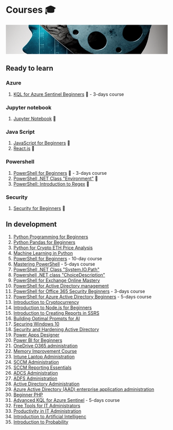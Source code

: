 # Courses 🎓

![Courses](https://github.com/voytas75/Courses/blob/master/images/brain_development.png?raw=true)

## Ready to learn

### Azure

1. [KQL for Azure Sentinel Beginners](courses/KQL_for_Azure_Sentinel_Beginners_Mastering_Querying_and_Analytics_in_Azure_Sentinel.md) 🚀 - 3-days course

### Jupyter notebook

1. [Jupyter Notebook](https://voytas75.github.io/JupyterNotebookLearn/) 🚀

### Java Script

1. [JavaScript for Beginners](courses/JavaScript_for_Beginners.md) 🚀
2. [React.js](courses/React.js.md) 🚀

### Powershell

1. [PowerShell for Beginners](/courses/PowerShell_for_Beginners_A_Comprehensive_3-Day_Guide_to_Automating_Tasks_and_Scripting.md) 🚀 - 3-days course
2. [PowerShell .NET Class "Environment"](./courses/PowerShell_NET_Class_Environment.md) 🚀
3. [PowerShell: Introduction to Regex](./courses/Introduction_to_Regex_in_PowerShell.md) 🚀

### Security

1. [Security for Beginners](courses/Security.md) 🚀

## In development

1. [Python Programming for Beginners](courses/Python_Programming_for_Beginners.md)
2. [Python Pandas for Beginners](/courses/Python_Pandas_for_Beginners.md)
3. [Python for Crypto ETH Price Analysis](/courses/Python_for_Crypto_ETH_Price_Analysis.md)
4. [Machine Learning in Python](/courses/Machine_Learning_in_Python.md)
5. [PowerShell for Beginners](/courses/PowerShell_for_Beginners.md) - 10-day course
6. [Mastering PowerShell](/courses/Mastering_PowerShell_Advanced_Techniques_for_Efficient_Automation_and_Scripting.md) - 5-days course
7. [PowerShell .NET Class "System.IO.Path"](./courses/PowerShell_NET_Class_System_IO_Path.md)
8. [Powershell .NET class "ChoiceDescription"](./courses/Powershell_NET_class_ChoiceDescription_Basic_Knowledge.md)
9. [PowerShell for Exchange Online Mastery](/courses/PowerShell_for_Exchange_Online_Mastery.md)
10. [PowerShell for Active Directory management](/courses/PowerShell_for_Active_Directory_management.md)
11. [PowerShell for Office 365 Security Beginners](/courses/PowerShell_for_Office_365_Security_Beginners_Enhancing_Security_and_Compliance_with_PowerShell.md) - 3-days course
12. [PowerShell for Azure Active Directory Beginners](courses/PowerShell_for_Azure_Active_Directory_Beginners_Mastering_Azure_AD_Management_and_Automation.md) - 5-days course
13. [Introduction to Cryptocurrency](courses/Introduction_to_Cryptocurrency.md)
14. [Introduction to Node.js for Beginners](courses/Introduction_to_Node.js_for_Beginners.md)
15. [Introduction to Creating Reports in SSRS](courses/Introduction_to_Creating_Reports_in_SSRS.md)
16. [Building Optimal Prompts for AI](courses/Building_Optimal_Prompts_for_AI.md)
17. [Securing Windows 10](courses/Securing_Windows_10.md)
18. [Security and Hardening Active Directory](courses/Security_and_Hardening_Active_Directory.md)
19. [Power Apps Designer](courses/Power_Apps_Designer.md)
20. [Power BI for Beginners](courses/Power_BI_for_Beginners.md)
21. [OneDrive O365 administration](courses/OneDrive_O365_administration.md)
22. [Memory Improvement Course](courses/Memory_Improvement.md)
23. [Intune Laptop Administration](courses/Intune_Laptop_Administration.md)
24. [SCCM Administration](courses/SCCM_Administration.md)
25. [SCCM Reporting Essentials](courses/SCCM_Reporting_Essentials.md)
26. [ADCS Administration](courses/ADCS_Administration.md)
27. [ADFS Administration](courses/ADFS_Administration.md)
28. [Active Directory Administration](courses/Active_Directory_Administration.md)
29. [Azure Active Directory (AAD) enterprise application administration](courses/Azure_Active_Directory_AAD_enterprise_application_administration.md)
30. [Beginner PHP](courses/Beginner_PHP.md)
31. [Advanced KQL for Azure Sentinel](courses/Advanced_KQL_for_Azure_Sentinel_Mastering_Querying_and_Analytics_in_Azure_Sentinel.md) - 5-days course
32. [Free Tools for IT Administrators](./courses/Free_Tools_for_IT_Administrators.md)
33. [Productivity in IT Administration](./courses/Productivity_in_IT_Administration.md)
34. [Introduction to Artificial Intelligenc](./courses/Introduction_to_Artificial_Intelligence.md)
35. [Introduction to Probability](./courses/Introduction_to_Probability.md)
